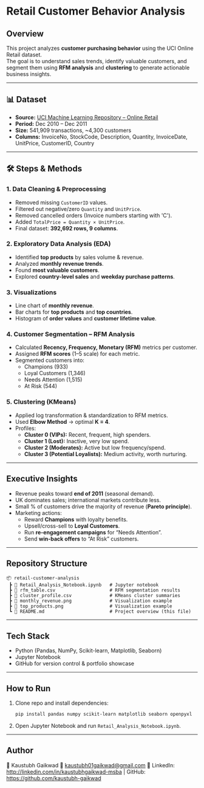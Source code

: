 
# Retail Customer Behavior Analysis  

## Overview  
This project analyzes **customer purchasing behavior** using the UCI Online Retail dataset.  
The goal is to understand sales trends, identify valuable customers, and segment them using **RFM analysis** and **clustering** to generate actionable business insights.  

---

## 📊 Dataset  
- **Source:** [UCI Machine Learning Repository – Online Retail](https://archive.ics.uci.edu/ml/datasets/online+retail)  
- **Period:** Dec 2010 – Dec 2011  
- **Size:** 541,909 transactions, ~4,300 customers  
- **Columns:** InvoiceNo, StockCode, Description, Quantity, InvoiceDate, UnitPrice, CustomerID, Country  

---

## 🛠️ Steps & Methods  

### 1. Data Cleaning & Preprocessing  
- Removed missing `CustomerID` values.  
- Filtered out negative/zero `Quantity` and `UnitPrice`.  
- Removed cancelled orders (Invoice numbers starting with 'C').  
- Added `TotalPrice = Quantity × UnitPrice`.  
- Final dataset: **392,692 rows, 9 columns**.  

### 2. Exploratory Data Analysis (EDA)  
- Identified **top products** by sales volume & revenue.  
- Analyzed **monthly revenue trends**.  
- Found **most valuable customers**.  
- Explored **country-level sales** and **weekday purchase patterns**.  

### 3. Visualizations  
- Line chart of **monthly revenue**.  
- Bar charts for **top products** and **top countries**.  
- Histogram of **order values** and **customer lifetime value**.  

### 4. Customer Segmentation – RFM Analysis  
- Calculated **Recency, Frequency, Monetary (RFM)** metrics per customer.  
- Assigned **RFM scores** (1–5 scale) for each metric.  
- Segmented customers into:  
  - Champions (933)  
  - Loyal Customers (1,346)  
  - Needs Attention (1,515)  
  - At Risk (544)  

### 5. Clustering (KMeans)  
- Applied log transformation & standardization to RFM metrics.  
- Used **Elbow Method** → optimal **K = 4**.  
- Profiles:  
  - **Cluster 0 (VIPs):** Recent, frequent, high spenders.  
  - **Cluster 1 (Lost):** Inactive, very low spend.  
  - **Cluster 2 (Moderates):** Active but low frequency/spend.  
  - **Cluster 3 (Potential Loyalists):** Medium activity, worth nurturing.  

---

##  Executive Insights  
- Revenue peaks toward **end of 2011** (seasonal demand).  
- UK dominates sales; international markets contribute less.  
- Small % of customers drive the majority of revenue (**Pareto principle**).  
- Marketing actions:  
  - Reward **Champions** with loyalty benefits.  
  - Upsell/cross-sell to **Loyal Customers**.  
  - Run **re-engagement campaigns** for “Needs Attention”.  
  - Send **win-back offers** to “At Risk” customers.  

---

## Repository Structure  
```
📦 retail-customer-analysis  
 ┣ 📜 Retail_Analysis_Notebook.ipynb   # Jupyter notebook  
 ┣ 📜 rfm_table.csv                    # RFM segmentation results  
 ┣ 📜 cluster_profile.csv              # KMeans cluster summaries  
 ┣ 📜 monthly_revenue.png              # Visualization example  
 ┣ 📜 top_products.png                 # Visualization example  
 ┗ 📜 README.md                        # Project overview (this file)  
```

---

##  Tech Stack  
- Python (Pandas, NumPy, Scikit-learn, Matplotlib, Seaborn)  
- Jupyter Notebook  
- GitHub for version control & portfolio showcase  

---

## How to Run  
1. Clone repo and install dependencies:
   ```bash
   pip install pandas numpy scikit-learn matplotlib seaborn openpyxl
   ```
2. Open Jupyter Notebook and run `Retail_Analysis_Notebook.ipynb`.  

---

## Author  
👤 Kaustubh Gaikwad
📧 kaustubh01gaikwad@gmail.com 
🔗 LinkedIn: http://linkedin.com/in/kaustubhgaikwad-msba | GitHub: https://github.com/kaustubh-gaikwad 
